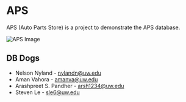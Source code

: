 # APS
APS (Auto Parts Store) is a project to demonstrate the APS database.

![APS Image](APS/APS/wwwroot/images/aps.png)

## DB Dogs
* Nelson Nyland - nylandn@uw.edu
* Aman Vahora - amanva@uw.edu
* Arashpreet S. Pandher - arsh1234@uw.edu
* Steven Le - sle6@uw.edu
